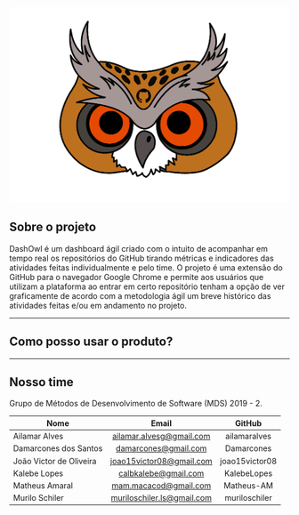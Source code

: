 ![](./assets/imgs/dashowl_logo.png)

## Sobre o projeto

DashOwl é um dashboard ágil criado com o intuito de acompanhar em tempo real os repositórios do GitHub tirando métricas e indicadores das atividades feitas individualmente e pelo time. O projeto é uma extensão do GitHub para o navegador Google Chrome e permite aos usuários que utilizam a plataforma ao entrar em certo repositório tenham a opção de ver graficamente de acordo com a metodologia ágil um breve histórico das atividades feitas e/ou em andamento no projeto.

---

## Como posso usar o produto?


---

## Nosso time

Grupo de Métodos de Desenvolvimento de Software (MDS) 2019 - 2.

**Nome** | **Email** | **GitHub** 
---------|:---------:|:----------:
Ailamar Alves | ailamar.alvesg@gmail.com | ailamaralves
Damarcones dos Santos | damarcones@gmail.com | Damarcones
João Victor de Oliveira| joao15victor08@gmail.com | joao15victor08
Kalebe Lopes    | calbkalebe@gmail.com | KalebeLopes
Matheus Amaral  | mam.macacod@gmail.com | Matheus-AM
Murilo Schiler  | muriloschiler.ls@gmail.com | muriloschiler



